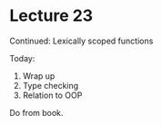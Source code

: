 # Lecture 23

Continued: Lexically scoped functions

Today:
1. Wrap up
2. Type checking
3. Relation to OOP

Do from book.